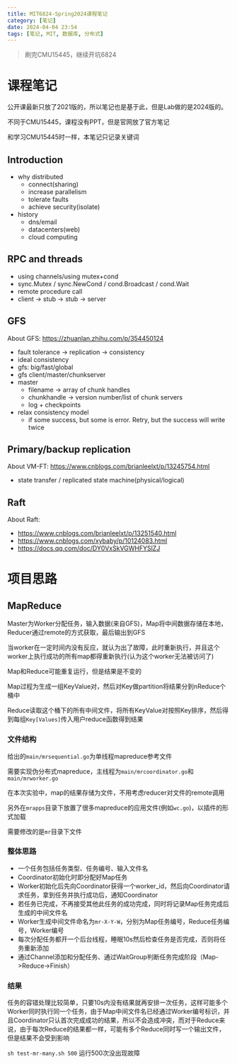 ```yaml
---
title: MIT6824-Spring2024课程笔记
category: [笔记]
date: 2024-04-04 23:54
tags: [笔记, MIT, 数据库, 分布式]
---
```


> 刷完CMU15445，继续开坑6824

# 课程笔记

公开课最新只放了2021版的，所以笔记也是基于此，但是Lab做的是2024版的。

不同于CMU15445，课程没有PPT，但是官网放了官方笔记

和学习CMU15445时一样，本笔记只记录关键词

## Introduction

- why distributed
  - connect(sharing)
  - increase parallelism
  - tolerate faults
  - achieve security(isolate)
- history
  - dns/email
  - datacenters(web)
  - cloud computing

## RPC and threads

- using channels/using mutex+cond
- sync.Mutex / sync.NewCond / cond.Broadcast / cond.Wait
- remote procedure call
- client -> stub -> stub -> server

## GFS

About GFS: https://zhuanlan.zhihu.com/p/354450124

- fault tolerance -> replication -> consistency
- ideal consistency
- gfs: big/fast/global
- gfs client/master/chunkserver
- master
  - filename -> array of chunk handles
  - chunkhandle -> version number/list of chunk servers
  - log + checkpoints
- relax consistency model
  - if some success, but some is error. Retry, but the success will write twice

## Primary/backup replication

About VM-FT: https://www.cnblogs.com/brianleelxt/p/13245754.html

- state transfer / replicated state machine(physical/logical)

## Raft

About Raft:

- https://www.cnblogs.com/brianleelxt/p/13251540.html
- https://www.cnblogs.com/xybaby/p/10124083.html
- https://docs.qq.com/doc/DY0VxSkVGWHFYSlZJ

# 项目思路

## MapReduce

Master为Worker分配任务，输入数据(来自GFS)，Map将中间数据存储在本地，Reducer通过remote的方式获取，最后输出到GFS

当worker在一定时间内没有反应，就认为出了故障，此时重新执行，并且这个worker上执行成功的所有map都得重新执行(认为这个worker无法被访问了)

Map和Reduce可能重复运行，但是结果是不变的

Map过程为生成一组KeyValue对，然后对Key做partition将结果分到nReduce个桶中

Reduce读取这个桶下的所有中间文件，将所有KeyValue对按照Key排序，然后得到每组`Key[Values]`传入用户reduce函数得到结果

### 文件结构

给出的`main/mrsequential.go`为单线程mapreduce参考文件

需要实现伪分布式mapreduce，主线程为`main/mrcoordinator.go`和`main/mrworker.go`

在本次实验中，map的结果存储为文件，不用考虑reducer对文件的remote调用

另外在`mrapps`目录下放置了很多mapreduce的应用文件(例如`wc.go`)，以插件的形式加载

需要修改的是`mr`目录下文件

### 整体思路

- 一个任务包括任务类型、任务编号、输入文件名
- Coordinator初始化时即分配好Map任务
- Worker初始化后先向Coordinator获得一个worker_id，然后向Coordinator请求任务，拿到任务并执行成功后，通知Coordinator
- 若任务已完成，不再接受其他此任务的成功完成，同时将记录Map任务完成后生成的中间文件名
- Worker生成中间文件命名为`mr-X-Y-W`，分别为Map任务编号，Reduce任务编号，Worker编号
- 每次分配任务都开一个后台线程，睡眠10s然后检查任务是否完成，否则将任务重新添加
- 通过Channel添加和分配任务、通过WaitGroup判断任务完成阶段（Map->Reduce->Finish）

### 结果

任务的容错处理比较简单，只要10s内没有结果就再安排一次任务，这样可能多个Worker同时执行同一个任务，由于Map中间文件名已经通过Worker编号标识，并且Coordinator只认首次完成成功的结果，所以不会造成冲突，而对于Reduce来说，由于每次Reduce的结果都一样，可能有多个Reduce同时写一个输出文件，但是结果不会受到影响

`sh test-mr-many.sh 500` 运行500次没出现故障
